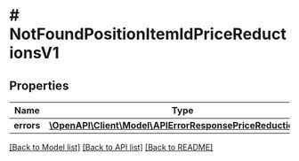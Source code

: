 # # NotFoundPositionItemIdPriceReductionsV1

## Properties

Name | Type | Description | Notes
------------ | ------------- | ------------- | -------------
**errors** | [**\OpenAPI\Client\Model\APIErrorResponsePriceReductionsV1**](APIErrorResponsePriceReductionsV1.md) |  | [optional]

[[Back to Model list]](../../README.md#models) [[Back to API list]](../../README.md#endpoints) [[Back to README]](../../README.md)
